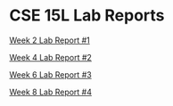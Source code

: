 # CSE 15L Lab Reports
[Week 2 Lab Report #1](https://github.com/helloitsmurph/-cse15l-lab-reports/blob/CSE15L-Lab-Report%231/Week2LabReport.md)


[Week 4 Lab Report #2](https://github.com/helloitsmurph/-cse15l-lab-reports/blob/CSE15L-Lab-Report%232/CSE15L-Week4-Lab-Report.md)


[Week 6 Lab Report #3](https://github.com/helloitsmurph/-cse15l-lab-reports/blob/CSE15L-Lab_Reports%233/lab-report-3-week-6.md)

[Week 8 Lab Report #4](https://github.com/helloitsmurph/-cse15l-lab-reports/blob/CSE-15L-Lab_Report%234/lab-report-4-week-8.md)
